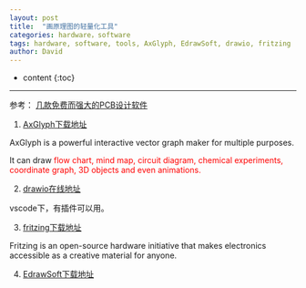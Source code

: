 ```yaml
---
layout: post
title:  "画原理图的轻量化工具"
categories: hardware，software
tags: hardware, software, tools, AxGlyph, EdrawSoft, drawio, fritzing
author: David
---
```


* content
{:toc}

---

参考：
[几款免费而强大的PCB设计软件](http://www.xazfe.com/newsinfo/2339144.html)

1. [AxGlyph下载地址](https://www.axsoft.co/axglyph/)

AxGlyph is a powerful interactive vector graph maker for multiple purposes.

It can draw <font color=red>flow chart, mind map, circuit diagram, chemical experiments, coordinate graph, 3D objects and even animations. </font>

2. [drawio在线地址](https://app.diagrams.net/)

vscode下，有插件可以用。

3. [fritzing下载地址](https://fritzing.org/download/)

Fritzing is an open-source hardware initiative that makes electronics accessible as a creative material for anyone.

4. [EdrawSoft下载地址](https://www.edrawsoft.cn/edrawmax/)
